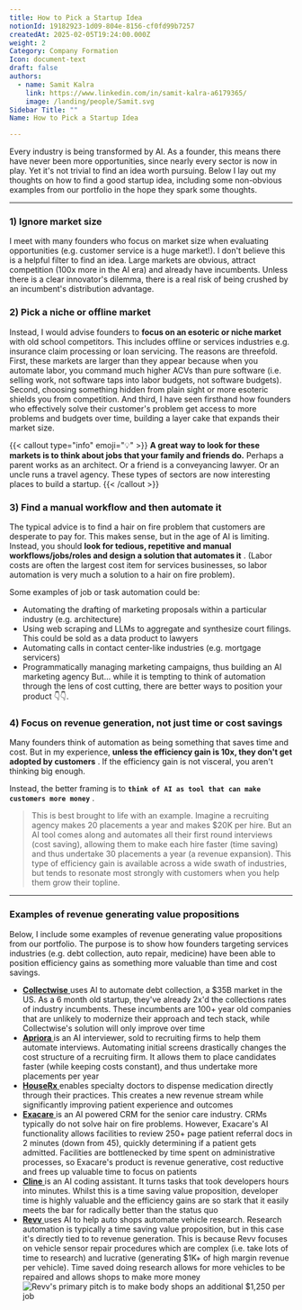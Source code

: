 ```yaml
---
title: How to Pick a Startup Idea
notionId: 19182923-1d09-804e-8156-cf0fd99b7257
createdAt: 2025-02-05T19:24:00.000Z
weight: 2
Category: Company Formation
Icon: document-text
draft: false
authors:
  - name: Samit Kalra
    link: https://www.linkedin.com/in/samit-kalra-a6179365/
    image: /landing/people/Samit.svg
Sidebar Title: ""
Name: How to Pick a Startup Idea

---
```




Every industry is being transformed by AI. As a founder, this means there have never been more opportunities, since nearly every sector is now in play. Yet it's not trivial to find an idea worth pursuing. Below I lay out my thoughts on how to find a good startup idea, including some non-obvious examples from our portfolio in the hope they spark some thoughts.

---


### 1) Ignore market size


I meet with many founders who focus on market size when evaluating opportunities (e.g. customer service is a huge market!). I don't believe this is a helpful filter to find an idea. Large markets are obvious, attract competition (100x more in the AI era) and already have incumbents. Unless there is a clear innovator's dilemma, there is a real risk of being crushed by an incumbent's distribution advantage.

###  **2) Pick a niche or offline market** 


Instead, I would advise founders to  **focus on an esoteric or niche market**  with old school competitors. This includes offline or services industries e.g. insurance claim processing or loan servicing. The reasons are threefold. First, these markets are larger than they appear because when you automate labor, you command much higher ACVs than pure software (i.e. selling work, not software taps into labor budgets, not software budgets). Second, choosing something hidden from plain sight or more esoteric shields you from competition. And third, I have seen firsthand how founders who effectively solve their customer's problem get access to more problems and budgets over time, building a layer cake that expands their market size.

{{< callout type="info" emoji="💡" >}}
 **A great way to look for these markets is to think about jobs that your family and friends do.**  Perhaps a parent works as an architect. Or a friend is a conveyancing lawyer. Or an uncle runs a travel agency. These types of sectors are now interesting places to build a startup.
{{< /callout >}}


###  **3) Find a manual workflow and then automate it** 


The typical advice is to find a hair on fire problem that customers are desperate to pay for. This makes sense, but in the age of AI is limiting. Instead, you should  **look for tedious, repetitive and manual workflows/jobs/roles and design a solution that automates it** . (Labor costs are often the largest cost item for services businesses, so labor automation is very much a solution to a hair on fire problem). 

Some examples of job or task automation could be: 

- Automating the drafting of marketing proposals within a particular industry (e.g. architecture)
- Using web scraping and LLMs to aggregate and synthesize court filings. This could be sold as a data product to lawyers
- Automating calls in contact center-like industries (e.g. mortgage servicers)
- Programmatically managing marketing campaigns, thus building an AI marketing agency
But… while it is tempting to think of automation through the lens of cost cutting, there are better ways to position your product 👇👇.

###  **4) Focus on revenue generation, not just time or cost savings** 


Many founders think of automation as being something that saves time and cost. But in my experience,  **unless the efficiency gain is 10x, they don't get adopted by customers** . If the efficiency gain is not visceral, you aren't thinking big enough.

Instead, the better framing is to  **`think of AI as tool that can make customers more money`** .

> This is best brought to life with an example. Imagine a recruiting agency makes 20 placements a year and makes $20K per hire. But an AI tool comes along and automates all their first round interviews (cost saving), allowing them to make each hire faster (time saving) and thus undertake 30 placements a year (a revenue expansion). This type of efficiency gain is available across a wide swath of industries, but tends to resonate most strongly with customers when you help them grow their topline. 


---


###  **Examples of revenue generating value propositions** 


Below, I include some examples of revenue generating value propositions from our portfolio. The purpose is to show how founders targeting services industries (e.g. debt collection, auto repair, medicine) have been able to position efficiency gains as something more valuable than time and cost savings.

- [ **Collectwise** ](https://collectwise.com/) uses AI to automate debt collection, a $35B market in the US. As a 6 month old startup, they've already 2x'd the collections rates of industry incumbents. These incumbents are 100+ year old companies that are unlikely to modernize their approach and tech stack, while Collectwise's solution will only improve over time
- [ **Apriora** ](https://www.apriora.ai/) is an AI interviewer, sold to recruiting firms to help them automate interviews. Automating initial screens drastically changes the cost structure of a recruiting firm. It allows them to place candidates faster (while keeping costs constant), and thus undertake more placements per year
- [ **HouseRx** ](https://houserx.com/) enables specialty doctors to dispense medication directly through their practices. This creates a new revenue stream while significantly improving patient experience and outcomes
- [ **Exacare** ](https://www.exacare.com/) is an AI powered CRM for the senior care industry. CRMs typically do not solve hair on fire problems. However, Exacare's AI functionality allows facilities to review 250+ page patient referral docs in 2 minutes (down from 45), quickly determining if a patient gets admitted. Facilities are bottlenecked by time spent on administrative processes, so Exacare's product is revenue generative, cost reductive and frees up valuable time to focus on patients
- [ **Cline** ](https://cline.bot/) is an AI coding assistant. It turns tasks that took developers hours into minutes. Whilst this is a time saving value proposition, developer time is highly valuable and the efficiency gains are so stark that it easily meets the bar for radically better than the status quo
- [ **Revv** ](https://www.revvhq.com/) uses AI to help auto shops automate vehicle research. Research automation is typically a time saving value proposition, but in this case it's directly tied to to revenue generation. This is because Revv focuses on vehicle sensor repair procedures which are complex (i.e. take lots of time to research) and lucrative (generating $1K+ of high margin revenue per vehicle). Time saved doing research allows for more vehicles to be repaired and allows shops to make more money
![Revv's primary pitch is to make body shops an additional $1,250 per job](https://prod-files-secure.s3.us-west-2.amazonaws.com/52e751b5-230f-4649-8c4e-0224e58da4f9/370e296b-f1ec-4862-970d-c6e37079c7a0/Screen_Shot_2025-02-02_at_1.08.01_PM.png?X-Amz-Algorithm=AWS4-HMAC-SHA256&X-Amz-Content-Sha256=UNSIGNED-PAYLOAD&X-Amz-Credential=ASIAZI2LB4666CEJ76ZG%2F20251004%2Fus-west-2%2Fs3%2Faws4_request&X-Amz-Date=20251004T191907Z&X-Amz-Expires=3600&X-Amz-Security-Token=IQoJb3JpZ2luX2VjEMj%2F%2F%2F%2F%2F%2F%2F%2F%2F%2FwEaCXVzLXdlc3QtMiJIMEYCIQDXH5xZxQkBKDCNQeL0DFOHnvpreZ8rR%2Bqx4HUJyZLe5AIhAI3EcxArFChKliwznIuW6ZpHb9xMARshuVmXJlCWYCqtKv8DCGEQABoMNjM3NDIzMTgzODA1IgwBRY9YG6buTMPnmH8q3AND5Xs8KyIbVJRvsvEzpFmCkXiCS%2F3UVx5YcyXzXzs%2FUxD6PHSlS8ZEGocOD3wL3YMjBe6%2FwoQd5p%2FNo%2Bor20hE%2BeFH2ZpaBuXrlcIsSIAXwCPz2fUNmDvpifaAyT%2FP27RbggswS1lWero4VmYJsURrc6S41VwN1onSuUN6W9gjHdAlBJZgmJaPUj46n7Xuh7d7R1X6PEwallxaflR%2FWDhzas54ul2ijQvcSIKOXFPlexkX%2BDJMKrMMhVbVkPtn5kXXfLYErPH%2F%2FcY2tkgSfvF1xYBaEqpaFtudb0fwldNOtV7Wuvz3vrMUTE6TVAtogNAs5EN7l0fWzc0QyXoYsouzV29FAGbfcW52LHNdiv%2Be4AdJoV6%2BVtnigMXbpNRpDL317CZZvXdJRutKNtBfh4O%2BRECBj%2FLVOvMofp50MMLJdfuGG%2BJ2VZJ2M4Ub0b4lbEFDBpd0c8liuVyV0ugzp%2FWBLpyNfT3EXyQ3obxGLesfCvxfSGTAxpxsNeaNaAXy4PHKd%2BwmzlA%2BBujlRxjZ%2FEoDIykWY2uhuqJeqiku4hx%2BGux9PXIEXzu9vQlkh41rwR%2Bv26v5WblWFOVTYY594YPNszHr0f%2B0Tsd1NJgG7FEh4V5TwP%2F0HiWyWpQGSzC2kIXHBjqkAeFrTU0mJoCC8twpMgUfmSqUk667qNScm%2BDUsfSwnPn0hzrX7dfcD%2BWr7JyDBIG3yN1jct7MNsDsl%2B8L3G%2F3ZAtCgj6%2F0am2mNX4B0F1ie0Ha87u54vGXcHVgpTY7kZJqTmmkLfzS9fNnQredRkpnJg5vpkSxhKlhVtRUz6zBK2hUZFsHhzbmdpZY9k99RlraX%2Fg%2BHD9C368XPvmCuI%2FtWkI6LQX&X-Amz-Signature=eb0a635d76e2447bc07617ab81940229dc6008054329cfd401f07bafdc23d4a4&X-Amz-SignedHeaders=host&x-amz-checksum-mode=ENABLED&x-id=GetObject)

